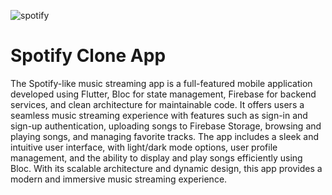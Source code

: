 ![spotify](https://github.com/user-attachments/assets/56bbddad-0e73-4d1d-af02-3ccf6490233d)
# Spotify Clone App
The Spotify-like music streaming app is a full-featured mobile application developed using Flutter, Bloc for state management, Firebase for backend services, and clean architecture for maintainable code. It offers users a seamless music streaming experience with features such as sign-in and sign-up authentication, uploading songs to Firebase Storage, browsing and playing songs, and managing favorite tracks. The app includes a sleek and intuitive user interface, with light/dark mode options, user profile management, and the ability to display and play songs efficiently using Bloc. With its scalable architecture and dynamic design, this app provides a modern and immersive music streaming experience.
